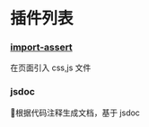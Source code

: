 # 插件列表

### [import-assert](https://github.com/YMFE/ydoc-plugin-import-assert)
在页面引入 css,js 文件

### jsdoc
根据代码注释生成文档，基于 jsdoc



